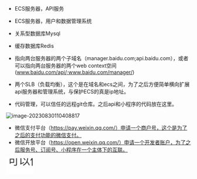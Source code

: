 - ECS服务器，API服务
- ECS服务器，用户和数据管理系统
- 关系型数据库Mysql
- 缓存数据库Redis
- 指向两台服务器的两个子域名（manager.baidu.com;api.baidu.com），或者可以指向两台服务器的两个web context空间(www.baidu.com/api/;www.baidu.com/manager/)
- 两个SLB（负载均衡），这个是在域名和ecs之间，为了之后方便简单横向扩展api服务器和管理系统，与保护ECS的真是ip地址。

- 代码管理，可以信任的远程git仓库。之后api和小程序的代码放在这里。



![image-20230830110408817](../../../../Library/Application%20Support/typora-user-images/image-20230830110408817.png)



- 微信支付平台（https://pay.weixin.qq.com/）申请一个商户号，这个是为了之后的支付功能的微信支付。
- 微信开放平台（https://open.weixin.qq.com/）申请一个开发者账户，为了之后服务号、订阅号、小程序在一个主体下的互联。

![image-20230830110458744](image-20230830110458744.png)



